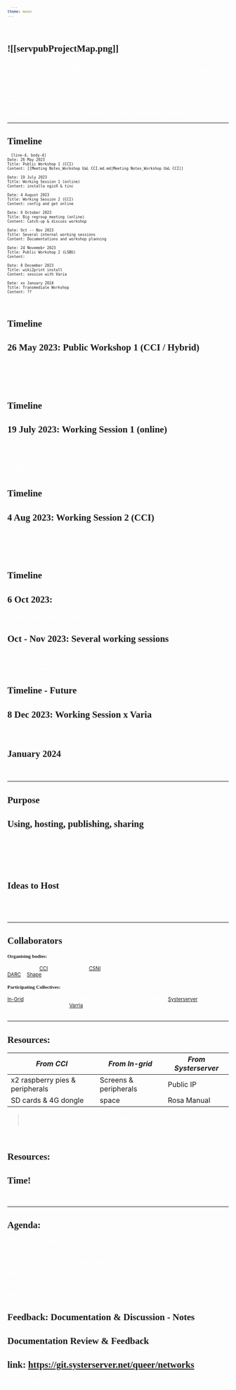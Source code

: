 ```yaml
---
theme: moon
---
```


<header>
<link rel="stylesheet" media="screen" href="https://fontlibrary.org//face/generale-station" type="text/css"/>
</header>

<style>
    
	.tiny-font{
		font-size: 0.5em;
	}

	.markdown-preview-view code{
	         font-size: 0.5em;
	}
	
	pre{
	     font-size: 0.7em!important;
	}
	ul,
	p{
		font-size: 0.8em!important;
		color:white!important;
	}
	h1,h2,h3{
        font-family : "GeneraleStationRegular"!important;
        font-size: 1.5em!important;
}
h4{
	font-family : "GeneraleStationRegular"!important;
        font-size: 0.8em!important;
        
}
	code{
	     padding: 0.5em 1em!important;
	}

.slide-background{
background: rgb(79,9,121); background: linear-gradient(180deg, rgba(79,9,121,1) 4%, rgba(52,1,45,1) 100%)!important;
}
</style>

![[servpubProjectMap.png]]
---
ServPub is an experimental platform for research and practice on experimental and computational publishing, to reflect collectively on affective infrastructures, minor tech and autonomous networks within, and beyond, institutional constraints.

ServPub will be run by artists, coders, activists, collectives, scholars, researchers using FOSS, who share feminist values and practices. We aim to build shared knowledge and resources which operate at small scale and as part of grassroots community networks to explore alternatives. Participating communities/institutions include CSNI at LSBU, Creative Computing Institute at UAL, SHAPE at Aarhus University, In-grid, Systerserver, and Varia.

---
# Timeline
```timeline-labeled
[line-4, body-4]
Date: 26 May 2023
Title: Public Workshop 1 (CCI)
Content: [[Meeting Notes_Workshop UaL CCI.md.md|Meeting Notes_Workshop UaL CCI]]

Date: 19 July 2023
Title: Working Session 1 (online)
Content: installa nginX & tinc

Date: 4 August 2023
Title: Working Session 2 (CCI)
Content: config and get online

Date: 6 October 2023
Title: Big regroup meeting (online)
Content: Catch-up & discuss workshop

Date: Oct -- Nov 2023
Title: Several internal working sessions
Content: Documentations and workshop planning

Date: 24 Novemebr 2023
Title: Public Workshop 2 (LSBU)
Content:

Date: 8 December 2023
Title: wiki2print install
Content: session with Varia 

Date: xx January 2024
Title: Transmediale Workshop
Content: ??
```

--
# Timeline
### 26 May 2023: Public Workshop 1 (CCI / Hybrid)
- InGrid to configure local remote access to the pies.
- Testing Wifi login at UaL/CCI campus (14 May)
- Discussion with Mara & Luke
- Generally understanding things
--
# Timeline
### 19 July 2023: Working Session 1 (online)
- ssh-ing
- hostnames
- tmux
- NginX 
- install tinc on pubdoc (Linux)
--
# Timeline
### 4 Aug 2023: Working Session 2 (CCI)
- tinc on sysadmin machines (mac & win)
- configure tinc
- configure nginX
- servpub.net online
--
# Timeline
### 6 Oct 2023:
- Big regroup meeting (online)

### Oct - Nov 2023: Several working sessions
- SSL & HTML Certificates
- Populating Documentation 
- planning workshop
--
# Timeline - Future
### 8 Dec 2023: Working Session x Varia
- Wiki2print install on wiki2Print pi
### January 2024
-  Transmediale Vaaria Workshop 
---
# Purpose
### Using, hosting, publishing, sharing
possibilities of what to host and do with the server space

prototyping space for networking projects

--
# Ideas to Host
- Docs
- WriteFreely
- Etherpad (synced with docs?)

---
# Collaborators
#### Organising bodies: 
Winnie Soon, [CCI](https://www.arts.ac.uk/creative-computing-institute), UaL.
Geoff Cox, [CSNI](https://www.centreforthestudyof.net/?page_id=756) at London South Bank Uni.
Christian Ulrik Andersen, [DARC](https://darc.au.dk) & [Shape](https://shape.au.dk) at Aarhus Uni

#### Participating Collectives: 
[In-Grid](https://www.in-grid.io/) (Batool, George, Sunni, Becky, Katie): Project Implementation
[Systerserver](https://systerserver.net) (Mara and Ooooo) workshop guide & 
[Varria](https://cc.vvvvvvaria.org) Luke: First workshop guide - local setup / (Manetta and Simon): wiki-to-print 

---
# Resources:
| _From CCI_ | _From In-grid_ | _From Systerserver_ |
| ----------- | ----------- | ----------- |
| x2 raspberry pies & peripherals | Screens & peripherals| Public IP |
| SD cards & 4G dongle| space| Rosa Manual |

> [!error] Electricity
> Is a resource that we happen to have access to at no extra cost at our studio buildings
<!-- element style="width:70%"-->

--
# Resources:

## Time!
A resource we had to share, split and make

---
# Agenda:
Feminist Methodologies - Systerserver

Setup time - Downloading some tools

Hands-on: Network Anatomy - Becky & Katie

Break

Demo: VPN & Reverse Proxy - George & Batool

Break

Feedback: Documentation & Discussion - Notes
--

# Documentation Review & Feedback

link: https://git.systerserver.net/queer/networks
--

![[qr-code.svg]]